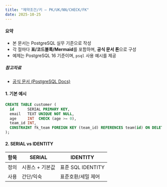 ```yaml
---
title: "제약조건/키 — PK/UK/NN/CHECK/FK"
date: 2025-10-25
---
```


#### 요약 

- 본 문서는 PostgreSQL 실무 기준으로 작성
- 각 절마다 **표/코드블록/Mermaid**를 포함하며, **공식 문서 톤**으로 구성
- 예제는 PostgreSQL 16 기준이며, `psql` 사용 예시를 제공

##### 참고자료 

- [공식 문서 (PostgreSQL Docs)](https://www.postgresql.org/docs/current/)


#### 1. 기본 예시

```sql
CREATE TABLE customer (
  id      SERIAL PRIMARY KEY,
  email   TEXT UNIQUE NOT NULL,
  age     INT  CHECK (age >= 0),
  team_id INT,
  CONSTRAINT fk_team FOREIGN KEY (team_id) REFERENCES team(id) ON DELETE SET NULL
);
```

#### 2. SERIAL vs IDENTITY

| 항목 | SERIAL | IDENTITY |
|---|---|---|
| 정의 | 시퀀스 + 기본값 | 표준 SQL IDENTITY |
| 사용 | 간단/익숙 | 표준호환/세밀 제어 |
